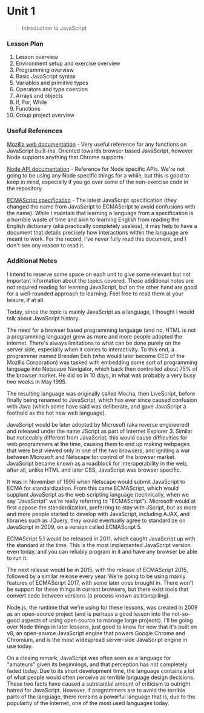 # Unit 1
> Introduction to JavaScript

### Lesson Plan
1. Lesson overview
2. Environment setup and exercise overview
3. Programming overview
4. Basic JavaScript syntax
5. Variables and primitive types
6. Operators and type coercion
7. Arrays and objects
8. If, For, While
9. Functions
10. Group project overview

### Useful References

[Mozilla web documentation](https://developer.mozilla.org/en-US/) - Very useful reference for any functions on 
JavaScript built-ins. Oriented towards browser based JavaScript, however Node supports anything that Chrome 
supports.

[Node API documentation](https://nodejs.org/dist/latest-v13.x/docs/api/) - Reference for Node specific APIs. We're
not going to be using any Node specific things for a while, but this is good to keep in mind, especially if you
go over some of the non-exercise code in the repository.

[ECMAScript specification](https://www.ecma-international.org/publications/files/ECMA-ST/ECMA-262.pdf) - The latest
JavaScript specification (they changed the name from JavaScript to ECMAScript to avoid confusions with the name). While
I maintain that learning a language from a specification is a horrible waste of time and akin to learning English from
reading the English dictionary (aka practically completely useless), it may help to have a document that details
precisely how interactions within the language are meant to work. For the record, I've never fully read this document,
and I don't see any reason to read it.

### Additional Notes

I intend to reserve some space on each unit to give some relevant but not important information about the
topics covered. These additional notes are not required reading for learning JavaScript, but on the other hand
are good for a well-rounded approach to learning. Feel free to read them at your leisure, if at all.

Today, since the topic is mainly JavaScript as a language, I thought I would talk about JavaScript history.

The need for a browser based programming language (and no, HTML is not a programming language) grew as more and 
more people adopted the internet. There's always limitations to what can be done purely on the server side, especially
when it comes to interactivity. To this end, a programmer named Brendan Eich (who would later become CEO of the Mozilla Corporation)
was tasked with embedding some sort of programming language into Netscape Navigator, which back then controlled about 75%
of the browser market. He did so in 10 days, in what was probably a very busy two weeks in May 1995. 

The resulting language was originally called Mocha, then LiveScript, before finally being renamed to JavaScript, which
has ever since caused confusion with Java (which some have said was deliberate, and gave JavaScript a foothold as the hot
new web language).

JavaScript would be later adopted by Microsoft (aka reverse engineered) and released under the name JScript as part of Internet Explorer 3.
Similar but noticeably different from JavaScript, this would cause difficulties for web programmers at the time, causing
them to end up making webpages that were best viewed only in one of the two browsers, and igniting a war between
Microsoft and Netscape for control of the browser market. JavaScript became known as a roadblock for interoperability in the web,
after all, unlike HTML and later CSS, JavaScript was browser specific.

It was in November of 1996 when Netscape would submit JavaScript to ECMA for standardization. From this came ECMAScript,
which would supplant JavaScript as the web scripting language (technically, when we say "JavaScript" we're really referring
to "ECMAScript"). Microsoft would at first oppose the standardization, preferring to stay with JScript, but as more
and more people started to develop with JavaScript, including AJAX, and libraries such as JQuery, they would eventually
agree to standardize on JavaScript in 2009, on a version called ECMAScript 5. 

ECMAScript 5.1 would be released in 2011, which caught JavaScript up with the standard at the time. This is the most
implemented JavaScript version even today, and you can reliably program in it and have any browser be able to run it.

The next release would be in 2015, with the release of ECMAScript 2015, followed by a similar release every year. 
We're going to be using mainly features of ECMAScript 2017, with some later ones brought in. There won't be support
for these things in current browsers, but there exist tools that convert code between versions (a process known as transpiling).

Node.js, the runtime that we're using for these lessons, was created in 2009 as an open-source project (and is perhaps a good
lesson into the not-so-good aspects of using open source to manage large projects). I'll be going over Node things in later lessons,
just good to know for now that it's built on v8, an open-source JavaScript engine that powers Google Chrome and Chromium, and
is the most widespread server-side JavaScript engine in use today.

On a closing remark, JavaScript was often seen as a language for "amateurs" given its beginnings, and that perception
has not completely faded today. Due to its short development time, the language contains a lot of what people would
often perceive as terrible language design decisions. These two facts have caused a substantial amount of criticism to 
outright hatred for JavaScript. However, if programmers are to avoid the terrible parts of the language, there remains
a powerful language that is, due to the popularity of the internet, one of the most used languages today.
